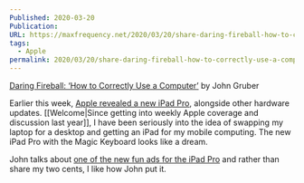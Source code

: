 ```yaml
---
Published: 2020-03-20
Publication: 
URL: https://maxfrequency.net/2020/03/20/share-daring-fireball-how-to-correctly-use-a-computer/
tags:
  - Apple
permalink: 2020/03/20/share-daring-fireball-how-to-correctly-use-a-computer/
---
```

[Daring Fireball: ‘How to Correctly Use a Computer’](https://daringfireball.net/linked/2020/03/19/how-to-correctly-use-a-computer) by John Gruber

Earlier this week, [Apple revealed a new iPad Pro](https://www.apple.com/newsroom/2020/03/apple-unveils-new-ipad-pro-with-lidar-scanner-and-trackpad-support-in-ipados/), alongside other hardware updates. [[Welcome|Since getting into weekly Apple coverage and discussion last year]], I have been seriously into the idea of swapping my laptop for a desktop and getting an iPad for my mobile computing. The new iPad Pro with the Magic Keyboard looks like a dream.

John talks about [one of the new fun ads for the iPad Pro](https://www.youtube.com/watch?v=w0P0FQ770dE) and rather than share my two cents, I like how John put it.
